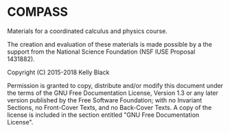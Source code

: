 # COMPASS

Materials for a coordinated calculus and physics course.

The creation and evaluation of these materials is made possible by a
the support from the National Science Foundation (NSF IUSE Proposal
1431882).




Copyright (C)  2015-2018 Kelly Black

Permission is granted to copy, distribute and/or modify this document
under the terms of the GNU Free Documentation License, Version 1.3
or any later version published by the Free Software Foundation;
with no Invariant Sections, no Front-Cover Texts, and no Back-Cover Texts.
A copy of the license is included in the section entitled "GNU
Free Documentation License".
